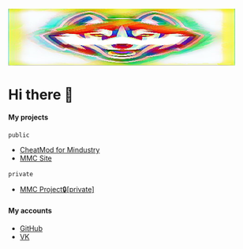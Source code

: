 ![:D](https://raw.githubusercontent.com/paulieg626/paulieg626/main/42960606.png)
# Hi there 👋

#### My projects
```public```
- [CheatMod for Mindustry](https://github.com/paulieg626/Cheat)
- [MMC Site](https://github.com/paulieg626/mindustry.mod.create)

```private```
- [MMC Project🔒[private]](https://github.com/paulieg626/MindustryModCreate)





#### My accounts
- [GitHub](https://github.com/paulieg626)
- [VK](https://vk.com/oleglysuhin)
